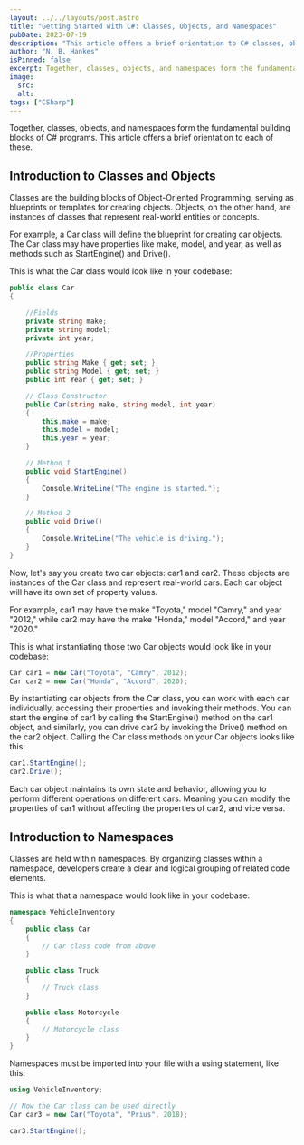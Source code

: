 ```yaml
---
layout: ../../layouts/post.astro
title: "Getting Started with C#: Classes, Objects, and Namespaces"
pubDate: 2023-07-19
description: "This article offers a brief orientation to C# classes, objects, and namespaces."
author: "N. B. Hankes"
isPinned: false
excerpt: Together, classes, objects, and namespaces form the fundamental building blocks of C# programs. This article offers a brief orientation to each of these.
image:
  src:
  alt:
tags: ["CSharp"]
---
```


Together, classes, objects, and namespaces form the fundamental building blocks of C# programs. This article offers a brief orientation to each of these.

## Introduction to Classes and Objects

Classes are the building blocks of Object-Oriented Programming, serving as blueprints or templates for creating objects. Objects, on the other hand, are instances of classes that represent real-world entities or concepts.

For example, a Car class will define the blueprint for creating car objects. The Car class may have properties like make, model, and year, as well as methods such as StartEngine() and Drive().

This is what the Car class would look like in your codebase:

``` cs
public class Car
{

    //Fields
    private string make;
    private string model;
    private int year;

    //Properties
    public string Make { get; set; }
    public string Model { get; set; }
    public int Year { get; set; }

    // Class Constructor
    public Car(string make, string model, int year)
    {
		this.make = make;
		this.model = model;
		this.year = year;
    }

    // Method 1
    public void StartEngine()
    {
		Console.WriteLine("The engine is started.");
    }

    // Method 2
    public void Drive()
    {
		Console.WriteLine("The vehicle is driving.");
    }
}
```

Now, let's say you create two car objects: car1 and car2. These objects are instances of the Car class and represent real-world cars. Each car object will have its own set of property values.

For example, car1 may have the make "Toyota," model "Camry," and year "2012," while car2 may have the make "Honda," model "Accord," and year "2020."

This is what instantiating those two Car objects would look like in your codebase:

``` cs
Car car1 = new Car("Toyota", "Camry", 2012);
Car car2 = new Car("Honda", "Accord", 2020);
```

By instantiating car objects from the Car class, you can work with each car individually, accessing their properties and invoking their methods. You can start the engine of car1 by calling the StartEngine() method on the car1 object, and similarly, you can drive car2 by invoking the Drive() method on the car2 object. Calling the Car class methods on your Car objects looks like this:

``` cs
car1.StartEngine();
car2.Drive();
```

Each car object maintains its own state and behavior, allowing you to perform different operations on different cars. Meaning you can modify the properties of car1 without affecting the properties of car2, and vice versa.

## Introduction to Namespaces

Classes are held within namespaces. By organizing classes within a namespace, developers create a clear and logical grouping of related code elements.

This is what that a namespace would look like in your codebase:

``` cs
namespace VehicleInventory
{
	public class Car
	{
		// Car class code from above
	}

	public class Truck
	{
		// Truck class
	}

	public class Motorcycle
	{
		// Motorcycle class
	}
}
```

Namespaces must be imported into your file with a using statement, like this:

``` cs
using VehicleInventory;

// Now the Car class can be used directly
Car car3 = new Car("Toyota", "Prius", 2018);

car3.StartEngine();
```